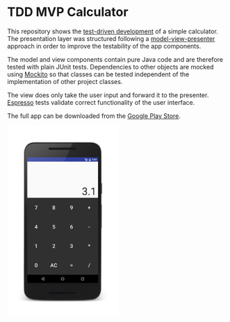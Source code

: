 # TDD MVP Calculator

This repository shows the [test-driven development](https://en.wikipedia.org/wiki/Test-driven_development) of a simple calculator. The presentation layer was structured following a [model-view-presenter](https://en.wikipedia.org/wiki/Model%E2%80%93view%E2%80%93presenter) approach in order to improve the testability of the app components.

The model and view components contain pure Java code and are therefore tested with plain JUnit tests. Dependencies to other objects are mocked using [Mockito](http://mockito.org/) so that classes can be tested independent of the implementation of other project classes.

The view does only take the user input and forward it to the presenter. [Espresso](https://google.github.io/android-testing-support-library/docs/espresso/) tests validate correct functionality of the user interface.

The full app can be downloaded from the [Google Play Store](https://play.google.com/store/apps/details?id=com.sreimler.calculator).

<img src="https://github.com/sreimler/calculator/blob/master/images/screenshot3.png" width="256">
